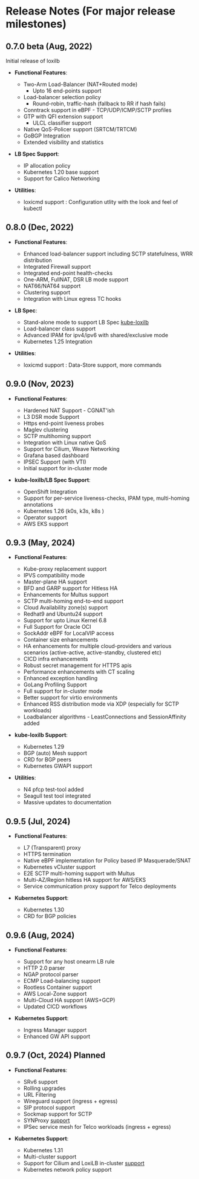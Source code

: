 # Release Notes  (For major release milestones)   

## 0.7.0 beta (Aug, 2022)

Initial release of loxilb     

- **Functional Features**:    
    - Two-Arm Load-Balancer (NAT+Routed mode)     
        - Upto 16 end-points support    
    - Load-balancer selection policy    
        -  Round-robin, traffic-hash (fallback to RR if hash fails)    
    - Conntrack support in eBPF - TCP/UDP/ICMP/SCTP profiles    
    - GTP with QFI extension support    
        - ULCL classifier support    
    - Native QoS-Policer support (SRTCM/TRTCM)    
    - GoBGP Integration          
    - Extended visibility and statistics     

- **LB Spec Support**:     
    - IP allocation policy    
    - Kubernetes 1.20 base support
    - Support for Calico Networking    
 
- **Utilities**:     
    - loxicmd support : Configuration utlity with the look and feel of kubectl    

## 0.8.0 (Dec, 2022)      

- **Functional Features**:    
    - Enhanced load-balancer support including SCTP statefulness, WRR distribution    
    - Integrated Firewall support    
    - Integrated end-point health-checks    
    - One-ARM, FullNAT, DSR LB mode support    
    - NAT66/NAT64 support    
    - Clustering support      
    - Integration with Linux egress TC hooks    
  
- **LB Spec**:    
    - Stand-alone mode to support LB Spec [kube-loxilb](https://github.com/loxilb-io/kube-loxilb)    
    - Load-balancer class support    
    - Advanced IPAM for ipv4/ipv6 with shared/exclusive mode    
    - Kubernetes 1.25 Integration     

- **Utilities**:  
    - loxicmd support : Data-Store support, more commands

## 0.9.0 (Nov, 2023)     

- **Functional Features**:  
    - Hardened NAT Support - CGNAT'ish   
    - L3 DSR mode Support   
    - Https end-point liveness probes   
    - Maglev clustering   
    - SCTP multihoming support   
    - Integration with Linux native QoS   
    - Support for Cilium, Weave Networking   
    - Grafana based dashboard   
    - IPSEC Support (with VTI)
    - Initial support for in-cluster mode    

- **kube-loxilb/LB Spec Support**: 
    - OpenShift Integration    
    - Support for per-service liveness-checks, IPAM type, multi-homing annotations   
    - Kubernetes 1.26 (k0s, k3s, k8s )   
    - Operator support   
    - AWS EKS support
 
## 0.9.3 (May, 2024)   

- **Functional Features**:
    - Kube-proxy replacement support    
    - IPVS compatibility mode    
    - Master-plane HA support   
    - BFD and GARP support for Hitless HA    
    - Enhancements for Multus support    
    - SCTP multi-homing end-to-end support    
    - Cloud Availability zone(s) support    
    - Redhat9 and Ubuntu24 support   
    - Support for upto Linux Kernel 6.8    
    - Full Support for Oracle OCI      
    - SockAddr eBPF for LocalVIP access   
    - Container size enhancements   
    - HA enhancements for multiple cloud-providers and various scenarios (active-active, active-standby, clustered etc)     
    - CICD infra enhancements   
    - Robust secret management for HTTPS apis   
    - Performance enhancements with CT scaling   
    - Enhanced exception handling
    - GoLang Profiling Support
    - Full support for in-cluster mode
    - Better support for virtio environments    
    - Enhanced RSS distribution mode via XDP (especially for SCTP workloads)   
    - Loadbalancer algorithms - LeastConnections and SessionAffinity added    

- **kube-loxilb Support**: 
    - Kubernetes 1.29   
    - BGP (auto) Mesh support    
    - CRD for BGP peers    
    - Kubernetes GWAPI support   
 
- **Utilities**:  
    - N4 pfcp test-tool added   
    - Seagull test tool integrated   
    - Massive updates to documentation    
      
## 0.9.5 (Jul, 2024)   

- **Functional Features**:
    - L7 (Transparent) proxy
    - HTTPS termination  
    - Native eBPF implementation for Policy based IP Masquerade/SNAT  
    - Kubernetes vCluster support   
    - E2E SCTP multi-homing support with Multus   
    - Multi-AZ/Region hitless HA support for AWS/EKS
    - Service communication proxy support for Telco deployments    

- **Kubernetes Support**: 
    - Kubernetes 1.30   
    - CRD for BGP policies    
 
## 0.9.6 (Aug, 2024)   

- **Functional Features**:
    - Support for any host onearm LB rule    
    - HTTP 2.0 parser
    - NGAP protocol parser   
    - ECMP Load-balancing support   
    - Rootless Container support
    - AWS Local-Zone support
    - Multi-Cloud HA support (AWS+GCP)   
    - Updated CICD workflows     
 
- **Kubernetes Support**: 
    - Ingress Manager support   
    - Enhanced GW API support   

## 0.9.7 (Oct, 2024)   Planned
- **Functional Features**:
    - SRv6 support    
    - Rolling upgrades     
    - URL Filtering       
    - Wireguard support (ingress + egress)    
    - SIP protocol support   
    - Sockmap support for SCTP
    - SYNProxy [support](https://github.com/loxilb-io/loxilb/issues/670)    
    - IPSec service mesh for Telco workloads  (ingress + egress)     

- **Kubernetes Support**: 
    - Kubernetes 1.31   
    - Multi-cluster support
    - Support for Cilium and LoxiLB in-cluster [support](https://github.com/loxilb-io/kube-loxilb/issues/158)    
    - Kubernetes network policy support    
